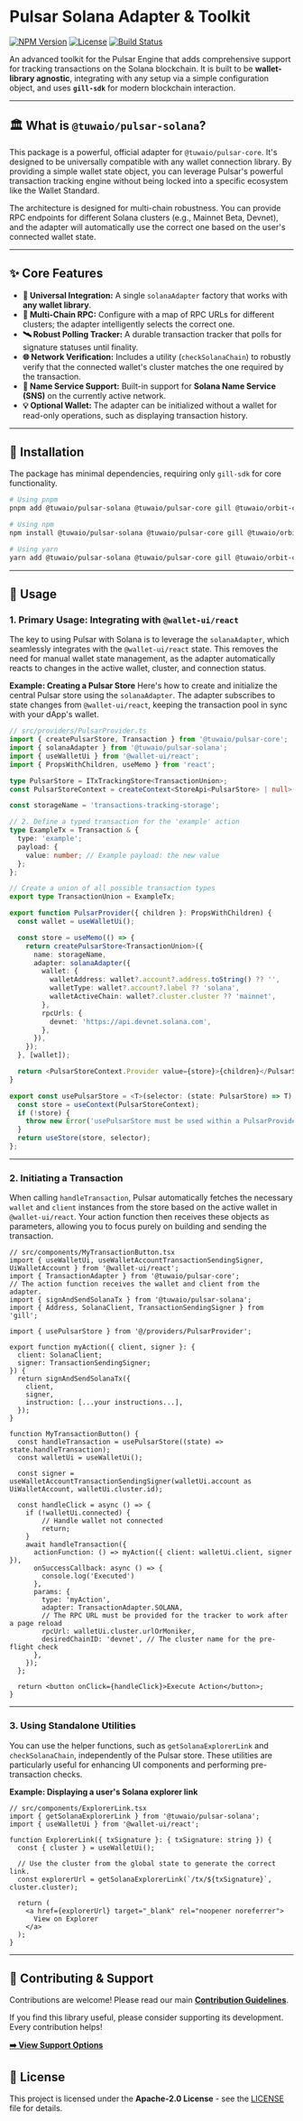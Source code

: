 # Pulsar Solana Adapter & Toolkit

[![NPM Version](https://img.shields.io/npm/v/@tuwaio/pulsar-solana.svg)](https://www.npmjs.com/package/@tuwaio/pulsar-solana)
[![License](https://img.shields.io/npm/l/@tuwaio/pulsar-solana.svg)](./LICENSE)
[![Build Status](https://img.shields.io/github/actions/workflow/status/TuwaIO/pulsar-core/release.yml?branch=main)](https://github.com/TuwaIO/pulsar-core/actions)

An advanced toolkit for the Pulsar Engine that adds comprehensive support for tracking transactions on the Solana blockchain. It is built to be **wallet-library agnostic**, integrating with any setup via a simple configuration object, and uses **`gill-sdk`** for modern blockchain interaction.

-----

## 🏛️ What is `@tuwaio/pulsar-solana`?

This package is a powerful, official adapter for `@tuwaio/pulsar-core`. It's designed to be universally compatible with any wallet connection library. By providing a simple wallet state object, you can leverage Pulsar's powerful transaction tracking engine without being locked into a specific ecosystem like the Wallet Standard.

The architecture is designed for multi-chain robustness. You can provide RPC endpoints for different Solana clusters (e.g., Mainnet Beta, Devnet), and the adapter will automatically use the correct one based on the user's connected wallet state.

-----

## ✨ Core Features

- **🔌 Universal Integration:** A single `solanaAdapter` factory that works with **any wallet library**.
- **🔗 Multi-Chain RPC:** Configure with a map of RPC URLs for different clusters; the adapter intelligently selects the correct one.
- **🛰️ Robust Polling Tracker:** A durable transaction tracker that polls for signature statuses until finality.
- **🌐 Network Verification:** Includes a utility (`checkSolanaChain`) to robustly verify that the connected wallet's cluster matches the one required by the transaction.
- **👤 Name Service Support:** Built-in support for **Solana Name Service (SNS)** on the currently active network.
- **💡 Optional Wallet:** The adapter can be initialized without a wallet for read-only operations, such as displaying transaction history.

-----

## 💾 Installation

The package has minimal dependencies, requiring only `gill-sdk` for core functionality.

```bash
# Using pnpm
pnpm add @tuwaio/pulsar-solana @tuwaio/pulsar-core gill @tuwaio/orbit-core @tuwaio/orbit-solana zustand immer dayjs @wallet-standard/app @wallet-standard/ui-registry

# Using npm
npm install @tuwaio/pulsar-solana @tuwaio/pulsar-core gill @tuwaio/orbit-core @tuwaio/orbit-solana zustand immer dayjs @wallet-standard/app @wallet-standard/ui-registry

# Using yarn
yarn add @tuwaio/pulsar-solana @tuwaio/pulsar-core gill @tuwaio/orbit-core @tuwaio/orbit-solana zustand immer dayjs @wallet-standard/app @wallet-standard/ui-registry
```

-----

## 🚀 Usage

### 1. Primary Usage: Integrating with `@wallet-ui/react`

The key to using Pulsar with Solana is to leverage the `solanaAdapter`, which seamlessly integrates with the `@wallet-ui/react` state. This removes the need for manual wallet state management, as the adapter automatically reacts to changes in the active wallet, cluster, and connection status.

**Example: Creating a Pulsar Store**
Here's how to create and initialize the central Pulsar store using the `solanaAdapter`. The adapter subscribes to state changes from `@wallet-ui/react`, keeping the transaction pool in sync with your dApp's wallet.

```typescript
// src/providers/PulsarProvider.ts
import { createPulsarStore, Transaction } from '@tuwaio/pulsar-core';
import { solanaAdapter } from '@tuwaio/pulsar-solana';
import { useWalletUi } from '@wallet-ui/react';
import { PropsWithChildren, useMemo } from 'react';

type PulsarStore = ITxTrackingStore<TransactionUnion>;
const PulsarStoreContext = createContext<StoreApi<PulsarStore> | null>(null);

const storageName = 'transactions-tracking-storage';

// 2. Define a typed transaction for the 'example' action
type ExampleTx = Transaction & {
  type: 'example';
  payload: {
    value: number; // Example payload: the new value
  };
};

// Create a union of all possible transaction types
export type TransactionUnion = ExampleTx;

export function PulsarProvider({ children }: PropsWithChildren) {
  const wallet = useWalletUi();

  const store = useMemo(() => {
    return createPulsarStore<TransactionUnion>({
      name: storageName,
      adapter: solanaAdapter({
        wallet: {
          walletAddress: wallet?.account?.address.toString() ?? '',
          walletType: wallet?.account?.label ?? 'solana',
          walletActiveChain: wallet?.cluster.cluster ?? 'mainnet',
        },
        rpcUrls: {
          devnet: 'https://api.devnet.solana.com',
        },
      }),
    });
  }, [wallet]);

  return <PulsarStoreContext.Provider value={store}>{children}</PulsarStoreContext.Provider>;
}

export const usePulsarStore = <T>(selector: (state: PulsarStore) => T): T => {
  const store = useContext(PulsarStoreContext);
  if (!store) {
    throw new Error('usePulsarStore must be used within a PulsarProvider');
  }
  return useStore(store, selector);
};
````

-----

### 2. Initiating a Transaction

When calling `handleTransaction`, Pulsar automatically fetches the necessary `wallet` and `client` instances from the store based on the active wallet in `@wallet-ui/react`. Your action function then receives these objects as parameters, allowing you to focus purely on building and sending the transaction.

```tsx
// src/components/MyTransactionButton.tsx
import { useWalletUi, useWalletAccountTransactionSendingSigner, UiWalletAccount } from '@wallet-ui/react';
import { TransactionAdapter } from '@tuwaio/pulsar-core';
// The action function receives the wallet and client from the adapter.
import { signAndSendSolanaTx } from '@tuwaio/pulsar-solana';
import { Address, SolanaClient, TransactionSendingSigner } from 'gill';

import { usePulsarStore } from '@/providers/PulsarProvider';

export function myAction({ client, signer }: {
  client: SolanaClient;
  signer: TransactionSendingSigner;
}) {
  return signAndSendSolanaTx({
    client,
    signer,
    instruction: [...your instructions...],
  });
}

function MyTransactionButton() {
  const handleTransaction = usePulsarStore((state) => state.handleTransaction);
  const walletUi = useWalletUi();

  const signer = useWalletAccountTransactionSendingSigner(walletUi.account as UiWalletAccount, walletUi.cluster.id);

  const handleClick = async () => {
    if (!walletUi.connected) {
        // Handle wallet not connected
        return;
    }
    await handleTransaction({
      actionFunction: () => myAction({ client: walletUi.client, signer }),
      onSuccessCallback: async () => {
        console.log('Executed')
      },
      params: {
        type: 'myAction',
        adapter: TransactionAdapter.SOLANA,
        // The RPC URL must be provided for the tracker to work after a page reload
        rpcUrl: walletUi.cluster.urlOrMoniker,
        desiredChainID: 'devnet', // The cluster name for the pre-flight check
      },
    });
  };

  return <button onClick={handleClick}>Execute Action</button>;
}
```

-----

### 3. Using Standalone Utilities

You can use the helper functions, such as `getSolanaExplorerLink` and `checkSolanaChain`, independently of the Pulsar store. These utilities are particularly useful for enhancing UI components and performing pre-transaction checks.

**Example: Displaying a user's Solana explorer link**

```tsx
// src/components/ExplorerLink.tsx
import { getSolanaExplorerLink } from '@tuwaio/pulsar-solana';
import { useWalletUi } from '@wallet-ui/react';

function ExplorerLink({ txSignature }: { txSignature: string }) {
  const { cluster } = useWalletUi();

  // Use the cluster from the global state to generate the correct link.
  const explorerUrl = getSolanaExplorerLink(`/tx/${txSignature}`, cluster.cluster);

  return (
    <a href={explorerUrl} target="_blank" rel="noopener noreferrer">
      View on Explorer
    </a>
  );
}
```

-----

## 🤝 Contributing & Support

Contributions are welcome! Please read our main **[Contribution Guidelines](https://github.com/TuwaIO/workflows/blob/main/CONTRIBUTING.md)**.

If you find this library useful, please consider supporting its development. Every contribution helps!

[**➡️ View Support Options**](https://github.com/TuwaIO/workflows/blob/main/Donation.md)

## 📄 License

This project is licensed under the **Apache-2.0 License** - see the [LICENSE](./LICENSE) file for details.